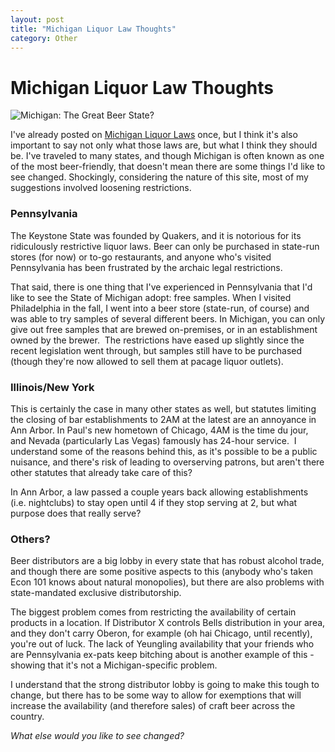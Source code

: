 ```yaml
---
layout: post
title: "Michigan Liquor Law Thoughts"
category: Other
---
```


Michigan Liquor Law Thoughts
============================

![Michigan: The Great Beer State?](http://www.yeastboundanddown.com/wp-content/uploads/2010/11/IMG_1378-300x200.jpg "The Great Beer State")

I've already posted on [Michigan Liquor Laws](http://www.yeastboundanddown.com/2010/11/michigan-liquor-laws-a-changin/) once, but I think it's also important to say not only what those laws are, but what I think they should be. I've traveled to many states, and though Michigan is often known as one of the most beer-friendly, that doesn't mean there are some things I'd like to see changed. Shockingly, considering the nature of this site, most of my suggestions involved loosening restrictions.

### Pennsylvania

The Keystone State was founded by Quakers, and it is notorious for its ridiculously restrictive liquor laws. Beer can only be purchased in state-run stores (for now) or to-go restaurants, and anyone who's visited Pennsylvania has been frustrated by the archaic legal restrictions.

That said, there is one thing that I've experienced in Pennsylvania that I'd like to see the State of Michigan adopt: free samples. When I visited Philadelphia in the fall, I went into a beer store (state-run, of course) and was able to try samples of several different beers. In Michigan, you can only give out free samples that are brewed on-premises, or in an establishment owned by the brewer.  The restrictions have eased up slightly since the recent legislation went through, but samples still have to be purchased (though they're now allowed to sell them at pacage liquor outlets).

### Illinois/New York

This is certainly the case in many other states as well, but statutes limiting the closing of bar establishments to 2AM at the latest are an annoyance in Ann Arbor. In Paul's new hometown of Chicago, 4AM is the time du jour, and Nevada (particularly Las Vegas) famously has 24-hour service.  I understand some of the reasons behind this, as it's possible to be a public nuisance, and there's risk of leading to overserving patrons, but aren't there other statutes that already take care of this?

In Ann Arbor, a law passed a couple years back allowing establishments (i.e. nightclubs) to stay open until 4 if they stop serving at 2, but what purpose does that really serve?

### Others?

Beer distributors are a big lobby in every state that has robust alcohol trade, and though there are some positive aspects to this (anybody who's taken Econ 101 knows about natural monopolies), but there are also problems with state-mandated exclusive distributorship.

The biggest problem comes from restricting the availability of certain products in a location. If Distributor X controls Bells distribution in your area, and they don't carry Oberon, for example (oh hai Chicago, until recently), you're out of luck. The lack of Yeungling availability that your friends who are Pennsylvania ex-pats keep bitching about is another example of this - showing that it's not a Michigan-specific problem.

I understand that the strong distributor lobby is going to make this tough to change, but there has to be some way to allow for exemptions that will increase the availability (and therefore sales) of craft beer across the country.

_What else would you like to see changed?_